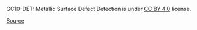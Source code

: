 GC10-DET: Metallic Surface Defect Detection is under [CC BY 4.0](https://creativecommons.org/licenses/by/4.0/legalcode) license.

[Source](https://www.ncbi.nlm.nih.gov/pmc/articles/PMC7146379/pdf/sensors-20-01562.pdf)